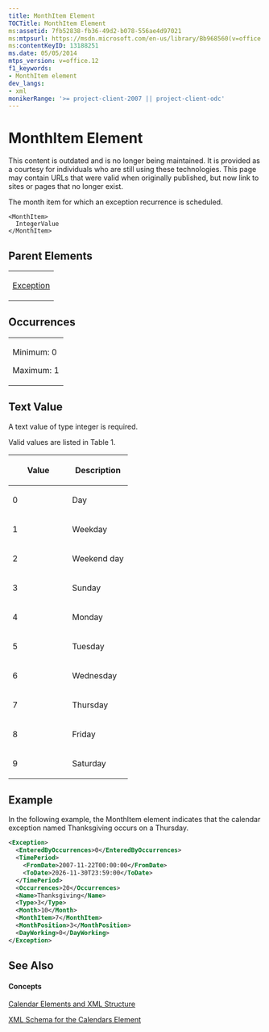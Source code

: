 ```yaml
---
title: MonthItem Element
TOCTitle: MonthItem Element
ms:assetid: 7fb52838-fb36-49d2-b078-556ae4d97021
ms:mtpsurl: https://msdn.microsoft.com/en-us/library/Bb968560(v=office.12)
ms:contentKeyID: 13188251
ms.date: 05/05/2014
mtps_version: v=office.12
f1_keywords:
- MonthItem element
dev_langs:
- xml
monikerRange: '>= project-client-2007 || project-client-odc'
---
```


# MonthItem Element

This content is outdated and is no longer being maintained. It is provided as a courtesy for individuals who are still using these technologies. This page may contain URLs that were valid when originally published, but now link to sites or pages that no longer exist.

The month item for which an exception recurrence is scheduled.

    <MonthItem>
      IntegerValue
    </MonthItem>

## Parent Elements

<table>
<colgroup>
<col style="width: 100%" />
</colgroup>
<tbody>
<tr class="odd">
<td><p><a href="bb968492(v=office.12).md">Exception</a></p></td>
</tr>
</tbody>
</table>

## Occurrences

<table>
<colgroup>
<col style="width: 100%" />
</colgroup>
<tbody>
<tr class="odd">
<td><p>Minimum: 0</p>
<p>Maximum: 1</p></td>
</tr>
</tbody>
</table>

## Text Value

A text value of type integer is required.

Valid values are listed in Table 1.

<table>
<colgroup>
<col style="width: 50%" />
<col style="width: 50%" />
</colgroup>
<thead>
<tr class="header">
<th><p>Value</p></th>
<th><p>Description</p></th>
</tr>
</thead>
<tbody>
<tr class="odd">
<td><p>0</p></td>
<td><p>Day</p></td>
</tr>
<tr class="even">
<td><p>1</p></td>
<td><p>Weekday</p></td>
</tr>
<tr class="odd">
<td><p>2</p></td>
<td><p>Weekend day</p></td>
</tr>
<tr class="even">
<td><p>3</p></td>
<td><p>Sunday</p></td>
</tr>
<tr class="odd">
<td><p>4</p></td>
<td><p>Monday</p></td>
</tr>
<tr class="even">
<td><p>5</p></td>
<td><p>Tuesday</p></td>
</tr>
<tr class="odd">
<td><p>6</p></td>
<td><p>Wednesday</p></td>
</tr>
<tr class="even">
<td><p>7</p></td>
<td><p>Thursday</p></td>
</tr>
<tr class="odd">
<td><p>8</p></td>
<td><p>Friday</p></td>
</tr>
<tr class="even">
<td><p>9</p></td>
<td><p>Saturday</p></td>
</tr>
</tbody>
</table>

## Example

In the following example, the MonthItem element indicates that the calendar exception named Thanksgiving occurs on a Thursday.

``` xml
<Exception>
  <EnteredByOccurrences>0</EnteredByOccurrences>
  <TimePeriod>
    <FromDate>2007-11-22T00:00:00</FromDate>
    <ToDate>2026-11-30T23:59:00</ToDate>
  </TimePeriod>
  <Occurrences>20</Occurrences>
  <Name>Thanksgiving</Name>
  <Type>3</Type>
  <Month>10</Month>
  <MonthItem>7</MonthItem>
  <MonthPosition>3</MonthPosition>
  <DayWorking>0</DayWorking>
</Exception>
```

## See Also

#### Concepts

[Calendar Elements and XML Structure](bb968563\(v=office.12\).md)

[XML Schema for the Calendars Element](bb968557\(v=office.12\).md)


